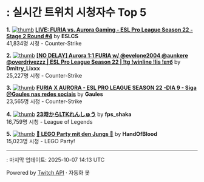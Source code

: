# : 실시간 트위치 시청자수 Top 5

**1.** [![thumb](https://static-cdn.jtvnw.net/previews-ttv/live_user_eslcs-320x180.jpg)](https://twitch.tv/ESLCS)
**[LIVE: FURIA vs. Aurora Gaming - ESL Pro League Season 22 - Stage 2 Round #4](https://twitch.tv/ESLCS)** by **ESLCS**<br>41,834명 시청  - Counter-Strike

**2.** [![thumb](https://static-cdn.jtvnw.net/previews-ttv/live_user_dmitry_lixxx-320x180.jpg)](https://twitch.tv/Dmitry_Lixxx)
**[[NO DELAY] Aurora 1:1 FURIA w/ @evelone2004 @aunkere @overdrivezzz | ESL Pro League Season 22 | !tg !winline !lis !втб](https://twitch.tv/Dmitry_Lixxx)** by **Dmitry_Lixxx**<br>25,227명 시청  - Counter-Strike

**3.** [![thumb](https://static-cdn.jtvnw.net/previews-ttv/live_user_gaules-320x180.jpg)](https://twitch.tv/Gaules)
**[FURIA X AURORA - ESL PRO LEAGUE SEASON 22 -DIA 9 - Siga @Gaules nas redes sociais](https://twitch.tv/Gaules)** by **Gaules**<br>23,565명 시청  - Counter-Strike

**4.** [![thumb](https://static-cdn.jtvnw.net/previews-ttv/live_user_fps_shaka-320x180.jpg)](https://twitch.tv/fps_shaka)
**[23時からLTKれんしゅう](https://twitch.tv/fps_shaka)** by **fps_shaka**<br>16,759명 시청  - League of Legends

**5.** [![thumb](https://static-cdn.jtvnw.net/previews-ttv/live_user_handofblood-320x180.jpg)](https://twitch.tv/HandOfBlood)
**[🔨 LEGO Party mit den Jungs 🔨](https://twitch.tv/HandOfBlood)** by **HandOfBlood**<br>15,023명 시청  - LEGO Party!


---
: 마지막 업데이트: 2025-10-07 14:13 UTC

Powered by [Twitch API](https://dev.twitch.tv/docs/api/reference) · 자동화 봇